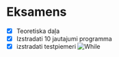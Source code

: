 # Eksamens
- [X] Teoretiska daļa
- [x] Izstradati 10 jautajumi programma
- [X] izstradati testpiemeri
![While](https://media.geeksforgeeks.org/wp-content/uploads/20191118170432/While-Loop-GeeksforGeeks1.jpg)
